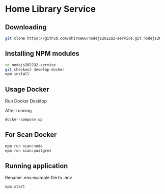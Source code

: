 # Home Library Service

## Downloading

```bash
git clone https://github.com/shiroe66/nodejs2022Q2-service.git nodejs2022Q2-service
```

## Installing NPM modules

```bash
cd nodejs2022Q2-service
git checkout develop-docker
npm install
```

## Usage Docker

Run Docker Desktop

After running

```bash
docker-compose up
```

## For Scan Docker

```bash
npm run scan:node
npm run scan:postgres
```

## Running application

Rename .env.example file to .env

```bash
npm start
```
